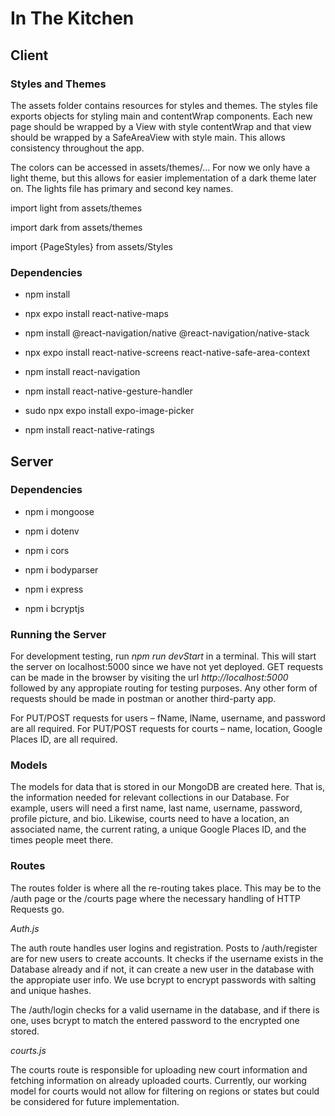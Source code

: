 # In The Kitchen

## Client

### Styles and Themes

The assets folder contains resources for styles and themes. The styles file exports objects for styling main and contentWrap components. Each new page should be wrapped by a View with style contentWrap and that view should be wrapped by a SafeAreaView with style main. This allows consistency throughout the app.

The colors can be accessed in assets/themes/... For now we only have a light theme, but this allows for easier implementation of a dark theme later on. The lights file has primary and second key names.

import light from assets/themes

import dark from assets/themes

import {PageStyles} from assets/Styles

### Dependencies

- npm install

- npx expo install react-native-maps

- npm install @react-navigation/native @react-navigation/native-stack

- npx expo install react-native-screens react-native-safe-area-context

- npm install react-navigation

- npm install react-native-gesture-handler

- sudo npx expo install expo-image-picker

- npm install react-native-ratings

## Server

### Dependencies

- npm i mongoose

- npm i dotenv

- npm i cors

- npm i bodyparser

- npm i express

- npm i bcryptjs

### Running the Server

For development testing, run _npm run devStart_ in a terminal. This will start the server on localhost:5000 since we have not yet deployed. GET requests can be made in the browser by visiting the url _http://localhost:5000_ followed by any appropiate routing for testing purposes. Any other form of requests should be made in postman or another third-party app.

For PUT/POST requests for users – fName, lName, username, and password are all required.
For PUT/POST requests for courts – name, location, Google Places ID, are all required.

### Models

The models for data that is stored in our MongoDB are created here. That is, the information needed for relevant collections in our Database. For example, users will need a first name, last name, username, password, profile picture, and bio. Likewise, courts need to have a location, an associated name, the current rating, a unique Google Places ID, and the times people meet there.

### Routes

The routes folder is where all the re-routing takes place. This may be to the /auth page or the /courts page where the necessary handling of HTTP Requests go.

_Auth.js_

The auth route handles user logins and registration. Posts to /auth/register are for new users to create accounts. It checks if the username exists in the Database already and if not, it can create a new user in the database with the appropiate user info. We use bcrypt to encrypt passwords with salting and unique hashes.

The /auth/login checks for a valid username in the database, and if there is one, uses bcrypt to match the entered password to the encrypted one stored.

_courts.js_

The courts route is responsible for uploading new court information and fetching information on already uploaded courts. Currently, our working model for courts would not allow for filtering on regions or states but could be considered for future implementation.
